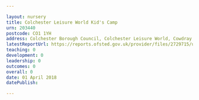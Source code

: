 ```yaml
---

layout: nursery
title: Colchester Leisure World Kid's Camp
urn: 203440
postcode: CO1 1YH
address: Colchester Borough Council, Colchester Leisure World, Cowdray Avenue, COLCHESTER, CO1 1YH
latestReportUrl: https://reports.ofsted.gov.uk/provider/files/2729715/urn/203440.pdf
teaching: 0
development: 0
leadership: 0
outcomes: 0
overall: 0
date: 01 April 2018 
datePublish: 

---
```

